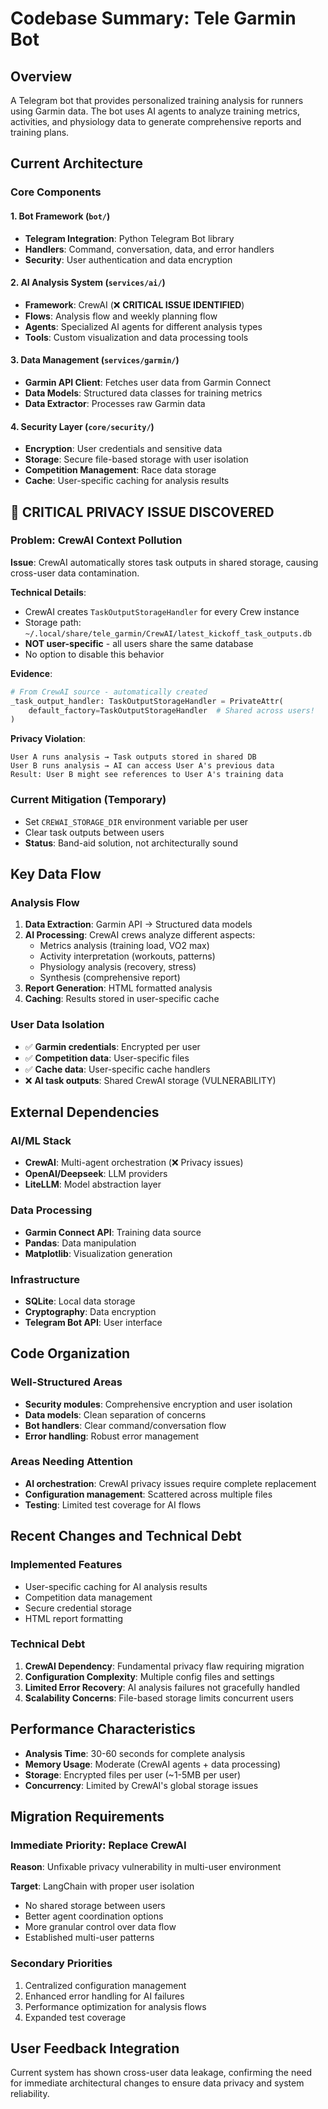 # Codebase Summary: Tele Garmin Bot

## Overview
A Telegram bot that provides personalized training analysis for runners using Garmin data. The bot uses AI agents to analyze training metrics, activities, and physiology data to generate comprehensive reports and training plans.

## Current Architecture

### Core Components

#### 1. Bot Framework (`bot/`)
- **Telegram Integration**: Python Telegram Bot library
- **Handlers**: Command, conversation, data, and error handlers
- **Security**: User authentication and data encryption

#### 2. AI Analysis System (`services/ai/`)
- **Framework**: CrewAI (❌ **CRITICAL ISSUE IDENTIFIED**)
- **Flows**: Analysis flow and weekly planning flow
- **Agents**: Specialized AI agents for different analysis types
- **Tools**: Custom visualization and data processing tools

#### 3. Data Management (`services/garmin/`)
- **Garmin API Client**: Fetches user data from Garmin Connect
- **Data Models**: Structured data classes for training metrics
- **Data Extractor**: Processes raw Garmin data

#### 4. Security Layer (`core/security/`)
- **Encryption**: User credentials and sensitive data
- **Storage**: Secure file-based storage with user isolation
- **Competition Management**: Race data storage
- **Cache**: User-specific caching for analysis results

## 🚨 CRITICAL PRIVACY ISSUE DISCOVERED

### Problem: CrewAI Context Pollution
**Issue**: CrewAI automatically stores task outputs in shared storage, causing cross-user data contamination.

**Technical Details**:
- CrewAI creates `TaskOutputStorageHandler` for every Crew instance
- Storage path: `~/.local/share/tele_garmin/CrewAI/latest_kickoff_task_outputs.db`
- **NOT user-specific** - all users share the same database
- No option to disable this behavior

**Evidence**:
```python
# From CrewAI source - automatically created
_task_output_handler: TaskOutputStorageHandler = PrivateAttr(
    default_factory=TaskOutputStorageHandler  # Shared across users!
)
```

**Privacy Violation**:
```
User A runs analysis → Task outputs stored in shared DB
User B runs analysis → AI can access User A's previous data
Result: User B might see references to User A's training data
```

### Current Mitigation (Temporary)
- Set `CREWAI_STORAGE_DIR` environment variable per user
- Clear task outputs between users
- **Status**: Band-aid solution, not architecturally sound

## Key Data Flow

### Analysis Flow
1. **Data Extraction**: Garmin API → Structured data models
2. **AI Processing**: CrewAI crews analyze different aspects:
   - Metrics analysis (training load, VO2 max)
   - Activity interpretation (workouts, patterns)
   - Physiology analysis (recovery, stress)
   - Synthesis (comprehensive report)
3. **Report Generation**: HTML formatted analysis
4. **Caching**: Results stored in user-specific cache

### User Data Isolation
- ✅ **Garmin credentials**: Encrypted per user
- ✅ **Competition data**: User-specific files
- ✅ **Cache data**: User-specific cache handlers
- ❌ **AI task outputs**: Shared CrewAI storage (VULNERABILITY)

## External Dependencies

### AI/ML Stack
- **CrewAI**: Multi-agent orchestration (❌ Privacy issues)
- **OpenAI/Deepseek**: LLM providers
- **LiteLLM**: Model abstraction layer

### Data Processing
- **Garmin Connect API**: Training data source
- **Pandas**: Data manipulation
- **Matplotlib**: Visualization generation

### Infrastructure
- **SQLite**: Local data storage
- **Cryptography**: Data encryption
- **Telegram Bot API**: User interface

## Code Organization

### Well-Structured Areas
- **Security modules**: Comprehensive encryption and user isolation
- **Data models**: Clean separation of concerns
- **Bot handlers**: Clear command/conversation flow
- **Error handling**: Robust error management

### Areas Needing Attention
- **AI orchestration**: CrewAI privacy issues require complete replacement
- **Configuration management**: Scattered across multiple files
- **Testing**: Limited test coverage for AI flows

## Recent Changes and Technical Debt

### Implemented Features
- User-specific caching for AI analysis results
- Competition data management
- Secure credential storage
- HTML report formatting

### Technical Debt
1. **CrewAI Dependency**: Fundamental privacy flaw requiring migration
2. **Configuration Complexity**: Multiple config files and settings
3. **Limited Error Recovery**: AI analysis failures not gracefully handled
4. **Scalability Concerns**: File-based storage limits concurrent users

## Performance Characteristics
- **Analysis Time**: 30-60 seconds for complete analysis
- **Memory Usage**: Moderate (CrewAI agents + data processing)
- **Storage**: Encrypted files per user (~1-5MB per user)
- **Concurrency**: Limited by CrewAI's global storage issues

## Migration Requirements

### Immediate Priority: Replace CrewAI
**Reason**: Unfixable privacy vulnerability in multi-user environment

**Target**: LangChain with proper user isolation
- No shared storage between users
- Better agent coordination options
- More granular control over data flow
- Established multi-user patterns

### Secondary Priorities
1. Centralized configuration management
2. Enhanced error handling for AI failures
3. Performance optimization for analysis flows
4. Expanded test coverage

## User Feedback Integration
Current system has shown cross-user data leakage, confirming the need for immediate architectural changes to ensure data privacy and system reliability.